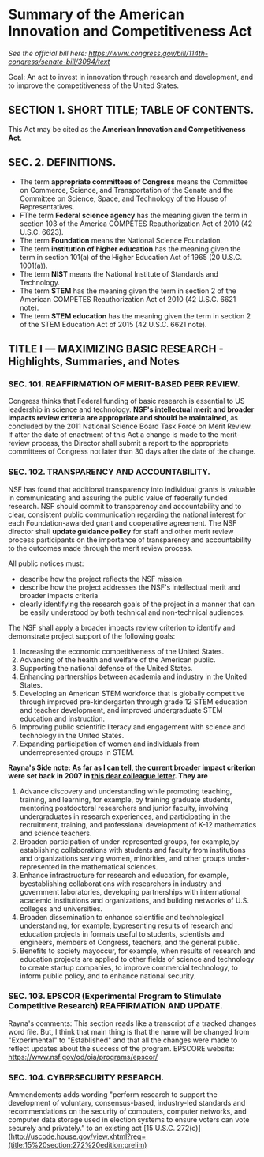 # Summary of the American Innovation and Competitiveness Act

*See the official bill here: https://www.congress.gov/bill/114th-congress/senate-bill/3084/text*

Goal: An act to invest in innovation through research and development, and to improve the competitiveness of the United States.

## SECTION 1. SHORT TITLE; TABLE OF CONTENTS.
This Act may be cited as the **American Innovation and Competitiveness Act**.

## SEC. 2. DEFINITIONS.
- The term **appropriate committees of Congress** means the Committee on Commerce, Science, and Transportation of the Senate and the Committee on Science, Space, and Technology of the House of Representatives.
- FThe term **Federal science agency** has the meaning given the term in section 103 of the America COMPETES Reauthorization Act of 2010 (42 U.S.C. 6623).
- The term **Foundation** means the National Science Foundation.
- The term **institution of higher education** has the meaning given the term in section 101(a) of the Higher Education Act of 1965 (20 U.S.C. 1001(a)).
- The term **NIST** means the National Institute of Standards and Technology.
- The term **STEM** has the meaning given the term in section 2 of the American COMPETES Reauthorization Act of 2010 (42 U.S.C. 6621 note).
- The term **STEM education** has the meaning given the term in section 2 of the STEM Education Act of 2015 (42 U.S.C. 6621 note).

## TITLE I — MAXIMIZING BASIC RESEARCH - Highlights, Summaries, and Notes

### SEC. 101. REAFFIRMATION OF MERIT-BASED PEER REVIEW.
Congress thinks that Federal funding of basic research is essential to US leadership in science and technology. **NSF's intellectual merit and broader impacts review criteria are appropriate and should be maintained**, as concluded by the 2011 National Science Board Task Force on Merit Review. If after the date of enactment of this Act a change is made to the merit-review process, the Director shall submit a report to the appropriate committees of Congress not later than 30 days after the date of the change.

### SEC. 102. TRANSPARENCY AND ACCOUNTABILITY.
NSF has found that additional transparency into individual grants is valuable in communicating and assuring the public value of federally funded research. NSF should commit to transparency and accountability and to clear, consistent public communication regarding the national interest for each Foundation-awarded grant and cooperative agreement. The NSF director shall **update guidance policy** for staff and other merit review process participants on the importance of transparency and accountability to the outcomes made through the merit review process. 

All public notices must:
- describe how the project reflects the NSF mission 
- describe how the project addresses the NSF's intellectual merit and broader impacts criteria
- clearly identifying the research goals of the project in a manner that can be easily understood by both technical and non-technical audiences.

The NSF shall apply a broader impacts review criterion to identify and demonstrate project support of the following goals:

1. Increasing the economic competitiveness of the United States.
2. Advancing of the health and welfare of the American public.
3. Supporting the national defense of the United States.
4. Enhancing partnerships between academia and industry in the United States.
5. Developing an American STEM workforce that is globally competitive through improved pre-kindergarten through grade 12 STEM education and teacher development, and improved undergraduate STEM education and instruction.
6. Improving public scientific literacy and engagement with science and technology in the United States.
7. Expanding participation of women and individuals from underrepresented groups in STEM.

**Rayna's Side note: As far as I can tell, the current broader impact criterion were set back in 2007 in [this dear colleague letter](https://www.nsf.gov/pubs/2007/nsf07046/nsf07046.jsp). They are**

1. Advance discovery and understanding while promoting teaching, training, and learning, for example, by training graduate students, mentoring postdoctoral researchers and junior faculty,  involving undergraduates in research experiences, and participating in the recruitment, training, and professional development of K-12 mathematics and science teachers.
2. Broaden participation of under-represented groups, for example,by establishing collaborations with students and faculty from institutions and organizations serving women, minorities, and other groups under-represented in the mathematical sciences.
3. Enhance infrastructure for research and education, for example, byestablishing collaborations with researchers in industry and government laboratories, developing partnerships with international academic institutions and organizations, and building networks of U.S. colleges and universities.
4. Broaden dissemination to enhance scientific and technological understanding, for example, bypresenting results of research and education projects in formats useful to students, scientists and engineers, members of Congress, teachers, and the general public.
5. Benefits to society mayoccur, for example, when results of research and education projects are applied to other fields of science and technology to create startup companies, to improve commercial technology, to inform public policy, and to enhance national security.

### SEC. 103. EPSCOR (Experimental Program to Stimulate Competitive Research) REAFFIRMATION AND UPDATE.
Rayna's comments: This section reads like a transcript of a tracked changes word file. But, I think that main thing is that the name will be changed from "Experimental" to "Established" and that all the changes were made to reflect updates about the success of the program. 
EPSCORE website: https://www.nsf.gov/od/oia/programs/epscor/

### SEC. 104. CYBERSECURITY RESEARCH.
Ammendements adds wording "perform research to support the development of voluntary, consensus-based, industry-led standards and recommendations on the security of computers, computer networks, and computer data storage used in election systems to ensure voters can vote securely and privately.” to an existing act [15 U.S.C. 272(c)](http://uscode.house.gov/view.xhtml?req=(title:15%20section:272%20edition:prelim)


